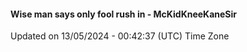 #### Wise man says only fool rush in - McKidKneeKaneSir
Updated on 13/05/2024 - 00:42:37 (UTC) Time Zone
